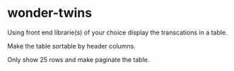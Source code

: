 # wonder-twins

Using front end librarie(s) of your choice display the transcations in a table.

Make the table sortable by header columns.

Only show 25 rows and make paginate the table.
